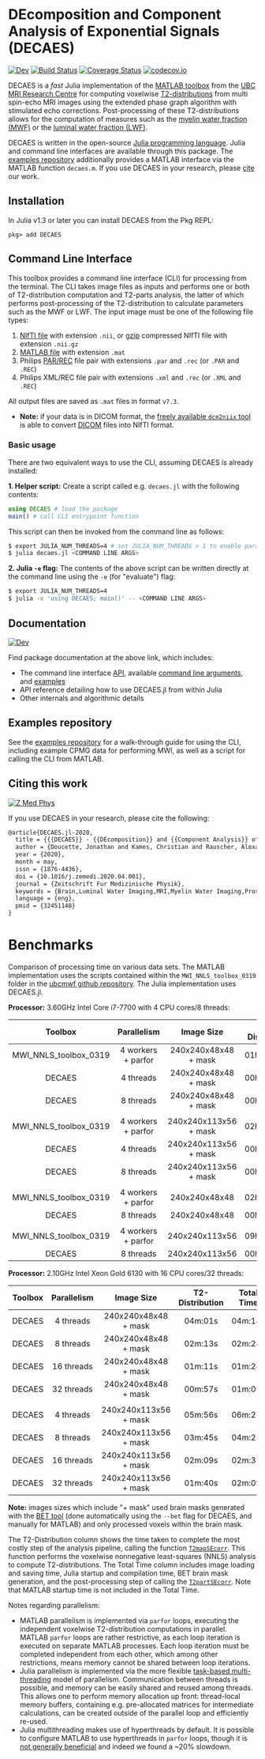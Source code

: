# DEcomposition and Component Analysis of Exponential Signals (DECAES)

<!-- [![Stable](https://img.shields.io/badge/docs-stable-blue.svg)](https://jondeuce.github.io/DECAES.jl/stable) -->
[![Dev](https://img.shields.io/badge/docs-dev-blue.svg)](https://jondeuce.github.io/DECAES.jl/dev)
[![Build Status](https://github.com/jondeuce/DECAES.jl/workflows/CI/badge.svg)](https://github.com/jondeuce/DECAES.jl/actions?query=workflow%3ACI)
[![Coverage Status](https://coveralls.io/repos/github/jondeuce/DECAES.jl/badge.svg?branch=master)](https://coveralls.io/github/jondeuce/DECAES.jl?branch=master)
[![codecov.io](https://codecov.io/github/jondeuce/DECAES.jl/branch/master/graph/badge.svg)](http://codecov.io/github/jondeuce/DECAES.jl/branch/master)

DECAES is a *fast* Julia implementation of the [MATLAB toolbox](https://mriresearch.med.ubc.ca/news-projects/myelin-water-fraction/) from the [UBC MRI Research Centre](https://mriresearch.med.ubc.ca/) for computing voxelwise [T2-distributions](https://doi.org/10.1016/0022-2364(89)90011-5) from multi spin-echo MRI images using the extended phase graph algorithm with stimulated echo corrections.
Post-processing of these T2-distributions allows for the computation of measures such as the [myelin water fraction (MWF)](https://doi.org/10.1002/mrm.1910310614) or the [luminal water fraction (LWF)](https://doi.org/10.1148/radiol.2017161687).

DECAES is written in the open-source [Julia programming language](https://julialang.org/).
Julia and command line interfaces are available through this package.
The [examples repository](https://github.com/jondeuce/mwiexamples) additionally provides a MATLAB interface via the MATLAB function `decaes.m`.
If you use DECAES in your research, please [cite](CITATION.bib) our work.

## Installation

In Julia v1.3 or later you can install DECAES from the Pkg REPL:
```
pkg> add DECAES
```

## Command Line Interface

This toolbox provides a command line interface (CLI) for processing from the terminal.
The CLI takes image files as inputs and performs one or both of T2-distribution computation and T2-parts analysis, the latter of which performs post-processing of the T2-distribution to calculate parameters such as the MWF or LWF.
The input image must be one of the following file types:

1. [NIfTI file](https://nifti.nimh.nih.gov/) with extension `.nii`, or [gzip](https://www.gzip.org/) compressed NIfTI file with extension `.nii.gz`
2. [MATLAB file](https://www.mathworks.com/help/matlab/import_export/mat-file-versions.html) with extension `.mat`
3. Philips [PAR/REC](https://www.nitrc.org/plugins/mwiki/index.php/dcm2nii:MainPage#Philips_PAR.2FREC_Images) file pair with extensions `.par` and `.rec` (or `.PAR` and `.REC`)
4. Philips XML/REC file pair with extensions `.xml` and `.rec` (or `.XML` and `.REC`)

All output files are saved as `.mat` files in format `v7.3`.

* **Note:** if your data is in DICOM format, the [freely available `dcm2niix` tool](https://www.nitrc.org/plugins/mwiki/index.php/dcm2nii:MainPage) is able to convert [DICOM](https://www.nitrc.org/plugins/mwiki/index.php/dcm2nii:MainPage#General_Usage) files into NIfTI format.

### Basic usage

There are two equivalent ways to use the CLI, assuming DECAES is already installed:

**1. Helper script:** Create a script called e.g. `decaes.jl` with the following contents:

```julia
using DECAES # load the package
main() # call CLI entrypoint function
```

This script can then be invoked from the command line as follows:

```bash
$ export JULIA_NUM_THREADS=4 # set JULIA_NUM_THREADS > 1 to enable parallel processing
$ julia decaes.jl <COMMAND LINE ARGS>
```

**2. Julia `-e` flag:** The contents of the above script can be written directly at the command line using the `-e` (for "evaluate") flag:

```bash
$ export JULIA_NUM_THREADS=4
$ julia -e 'using DECAES; main()' -- <COMMAND LINE ARGS>
```

## Documentation

[![Dev](https://img.shields.io/badge/docs-dev-blue.svg)](https://jondeuce.github.io/DECAES.jl/dev)

Find package documentation at the above link, which includes:
* The command line interface [API](https://jondeuce.github.io/DECAES.jl/dev/cli), available [command line arguments](https://jondeuce.github.io/DECAES.jl/dev/cli/#Arguments-1), and [examples](https://jondeuce.github.io/DECAES.jl/dev/cli/#Examples-1)
* API reference detailing how to use DECAES.jl from within Julia
* Other internals and algorithmic details

## Examples repository

See the [examples repository](https://github.com/jondeuce/mwiexamples) for a walk-through guide for using the CLI, including example CPMG data for performing MWI, as well as a script for calling the CLI from MATLAB.

## Citing this work

[![Z Med Phys](https://cdn.ncbi.nlm.nih.gov/corehtml/query/egifs/https:--linkinghub.elsevier.com-ihub-images-PubMedLink.gif)](https://doi.org/10.1016/j.zemedi.2020.04.001)

If you use DECAES in your research, please cite the following:

```tex
@article{DECAES.jl-2020,
  title = {{{DECAES}} - {{DEcomposition}} and {{Component Analysis}} of {{Exponential Signals}}},
  author = {Doucette, Jonathan and Kames, Christian and Rauscher, Alexander},
  year = {2020},
  month = may,
  issn = {1876-4436},
  doi = {10.1016/j.zemedi.2020.04.001},
  journal = {Zeitschrift Fur Medizinische Physik},
  keywords = {Brain,Luminal Water Imaging,MRI,Myelin Water Imaging,Prostate},
  language = {eng},
  pmid = {32451148}
}
```

# Benchmarks

Comparison of processing time on various data sets.
The MATLAB implementation uses the scripts contained within the `MWI_NNLS_toolbox_0319` folder in the [ubcmwf github repository](https://github.com/ubcmri/ubcmwf).
The Julia implementation uses DECAES.jl.

**Processor:** 3.60GHz Intel Core i7-7700 with 4 CPU cores/8 threads:

<center>

| Toolbox                | Parallelism        | Image Size             | T2-Distribution | Speedup   | Total Time   | Speedup   |
| :---:                  | :---:              | :---:                  | :---:           | :---:     | :---:        | :---:     |
| MWI_NNLS_toolbox_0319  | 4 workers + parfor | 240x240x48x48 + mask   | 01h:29m:35s     | -         | 01h:30m:37s  | -         |
| DECAES                 | 4 threads          | 240x240x48x48 + mask   | 00h:01m:35s     | **57X**   | 00h:02m:34s  | **35X**   |
| DECAES                 | 8 threads          | 240x240x48x48 + mask   | 00h:01m:24s     | **64X**   | 00h:02m:14s  | **41X**   |
|                        |                    |                        |                 |           |              |           |
| MWI_NNLS_toolbox_0319  | 4 workers + parfor | 240x240x113x56 + mask  | 02h:25m:19s     | -         | 02h:27m:52s  | -         |
| DECAES                 | 4 threads          | 240x240x113x56 + mask  | 00h:02m:34s     | **57X**   | 00h:04m:00s  | **37X**   |
| DECAES                 | 8 threads          | 240x240x113x56 + mask  | 00h:02m:20s     | **62X**   | 00h:03m:38s  | **41X**   |
|                        |                    |                        |                 |           |              |           |
| MWI_NNLS_toolbox_0319  | 4 workers + parfor | 240x240x48x48          | 02h:53m:13s     | -         | 02h:54m:24s  | -         |
| DECAES                 | 8 threads          | 240x240x48x48          | 00h:03m:35s     | **48X**   | 00h:04m:11s  | **42X**   |
|                        |                    |                        |                 |           |              |           |
| MWI_NNLS_toolbox_0319  | 4 workers + parfor | 240x240x113x56         | 09h:35m:17s     | -         | 09h:39m:33s  | -         |
| DECAES                 | 8 threads          | 240x240x113x56         | 00h:11m:49s     | **49X**   | 00h:12m:36s  | **46X**   |

</center>

<!--
Benchmarks for small datasets from the [examples repository](https://github.com/jondeuce/mwiexamples)
| Toolbox                | Parallelism        | Image Size             | T2-Distribution | Speedup   | Total Time   | Speedup   |
| :---:                  | :---:              | :---:                  | :---:           | :---:     | :---:        | :---:     |
| MWI_NNLS_toolbox_0319  | 4 workers + parfor | 175x140x1x56           | 00h:03m:03s     |    -      | 00h:03m:04s  |    -      |
| DECAES                 | 1 thread           | 175x140x1x56           | 00h:00m:13s     | **14X**   | 00h:00m:30s  | **6.1X**  |
| DECAES                 | 4 threads          | 175x140x1x56           | 00h:00m:07s     | **26X**   | 00h:00m:26s  | **7.1X**  |
| DECAES                 | 8 threads          | 175x140x1x56           | 00h:00m:05s     | **37X**   | 00h:00m:23s  | **8.0X**  |
|                        |                    |                        |                 |           |              |           |
| MWI_NNLS_toolbox_0319  | 4 workers + parfor | 175x140x8x56           | 00h:19m:56s     | -         | 00h:20m:02s  | -         |
| DECAES                 | 1 thread           | 175x140x8x56           | 00h:01m:28s     | **14X**   | 00h:01m:46s  | **11X**   |
| DECAES                 | 4 threads          | 175x140x8x56           | 00h:00m:26s     | **46X**   | 00h:00m:46s  | **26X**   |
| DECAES                 | 8 threads          | 175x140x8x56           | 00h:00m:23s     | **52X**   | 00h:00m:43s  | **28X**   |
-->

**Processor:** 2.10GHz Intel Xeon Gold 6130 with 16 CPU cores/32 threads:

<center>

| Toolbox                | Parallelism        | Image Size             | T2-Distribution | Total Time  |
| :---:                  | :---:              | :---:                  | :---:           | :---:       |
| DECAES                 | 4 threads          | 240x240x48x48 + mask   | 04m:01s         | 04m:14s     |
| DECAES                 | 8 threads          | 240x240x48x48 + mask   | 02m:13s         | 02m:28s     |
| DECAES                 | 16 threads         | 240x240x48x48 + mask   | 01m:11s         | 01m:24s     |
| DECAES                 | 32 threads         | 240x240x48x48 + mask   | 00m:57s         | 01m:09s     |
|                        |                    |                        |                 |             |
| DECAES                 | 4 threads          | 240x240x113x56 + mask  | 05m:56s         | 06m:25s     |
| DECAES                 | 8 threads          | 240x240x113x56 + mask  | 03m:45s         | 04m:21s     |
| DECAES                 | 16 threads         | 240x240x113x56 + mask  | 02m:09s         | 02m:37s     |
| DECAES                 | 32 threads         | 240x240x113x56 + mask  | 01m:40s         | 02m:09s     |

</center>

**Note:** images sizes which include "+ mask" used brain masks generated with the [BET tool](https://fsl.fmrib.ox.ac.uk/fsl/fslwiki/BET/UserGuide) (done automatically using the `--bet` flag for DECAES, and manually for MATLAB) and only processed voxels within the brain mask.

The T2-Distribution column shows the time taken to complete the most costly step of the analysis pipeline, calling the function [`T2mapSEcorr`](https://jondeuce.github.io/DECAES.jl/dev/ref.html#DECAES.T2mapSEcorr).
This function performs the voxelwise nonnegative least-squares (NNLS) analysis to compute T2-distributions.
The Total Time column includes image loading and saving time, Julia startup and compilation time, BET brain mask generation, and the post-processing step of calling the [`T2partSEcorr`](https://jondeuce.github.io/DECAES.jl/dev/ref.html#DECAES.T2partSEcorr).
Note that MATLAB startup time is not included in the Total Time.

Notes regarding parallelism:
* MATLAB parallelism is implemented via `parfor` loops, executing the independent voxelwise T2-distribution computations in parallel.
MATLAB `parfor` loops are rather restrictive, as each loop iteration is executed on separate MATLAB processes.
Each loop iteration must be completed independent from each other, which among other restrictions, means memory cannot be shared between loop iterations.
* Julia parallelism is implemented via the more flexible [task-based multi-threading](https://julialang.org/blog/2019/07/multithreading) model of parallelism.
Communication between threads is possible, and memory can be easily shared and reused among threads.
This allows one to perform memory allocation up front: thread-local memory buffers, containing e.g. pre-allocated matrices for intermediate calculations, can be created outside of the parallel loop and efficiently re-used.
* Julia multithreading makes use of hyperthreads by default.
It is possible to configure MATLAB to use hyperthreads in `parfor` loops, though it is [not generally beneficial](https://www.mathworks.com/matlabcentral/answers/80129-definitive-answer-for-hyperthreading-and-the-parallel-computing-toolbox-pct) and indeed we found a ~20% slowdown.
